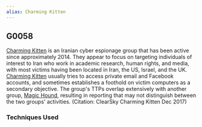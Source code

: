 ```yaml
---
alias: Charming Kitten
---
```


## G0058

[Charming Kitten](https://attack.mitre.org/groups/G0058) is an Iranian cyber espionage group that has been active since approximately 2014. They appear to focus on targeting individuals of interest to Iran who work in academic research, human rights, and media, with most victims having been located in Iran, the US, Israel, and the UK. [Charming Kitten](https://attack.mitre.org/groups/G0058) usually tries to access private email and Facebook accounts, and sometimes establishes a foothold on victim computers as a secondary objective. The group's TTPs overlap extensively with another group, [Magic Hound](https://attack.mitre.org/groups/G0059), resulting in reporting that may not distinguish between the two groups' activities. (Citation: ClearSky Charming Kitten Dec 2017)


### Techniques Used
